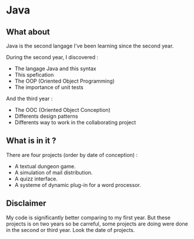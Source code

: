 # Java


## What about

Java is the second langage I've been learning since the second year.

During the second year, I discovered :
- The langage Java and this syntax
- This spefication
- The OOP (Oriented Object Programming)
- The importance of unit tests

And the third year : 
- The OOC (Oriented Object Conception)
- Differents design patterns 
- Differents way to work in the collaborating project


## What is in it ?

There are four projects (order by date of conception) :
- A textual dungeon game.
- A simulation of mail distribution.
- A quizz interface.
- A systeme of dynamic plug-in for a word processor.



## Disclaimer

My code is significantly better comparing to my first year. But these projects 
is on two years so be carreful, some projects are doing were done in the second 
or third year.
Look the date of projects.